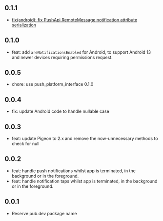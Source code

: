 ## 0.1.1

-  [fix(android): fix PushApi.RemoteMessage notification attribute serialization](https://github.com/ben-xD/push/pull/21)

## 0.1.0

- feat: add `areNotificationsEnabled` for Android, to support Android 13 and newer devices requiring permissions request.

## 0.0.5

- chore: use push_platform_interface 0.1.0

## 0.0.4

- fix: update Android code to handle nullable case

## 0.0.3

- feat: update Pigeon to 2.x and remove the now-unnecessary methods to check for null

## 0.0.2

- feat: handle push notifications whilst app is terminated, in the background or in the foreground.
- feat: handle notification taps whilst app is terminated, in the background or in the foreground.

## 0.0.1

- Reserve pub.dev package name